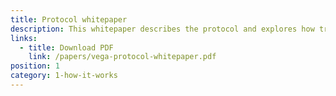 ```yaml
---
title: Protocol whitepaper
description: This whitepaper describes the protocol and explores how traders, market makers, and node operators interact to collectively run high performance, fully decentralised markets in a deterministic way without the need for human intervention.
links:
  - title: Download PDF
    link: /papers/vega-protocol-whitepaper.pdf
position: 1
category: 1-how-it-works
---
```

